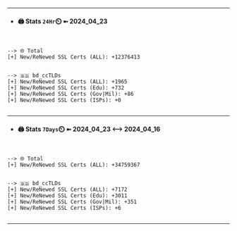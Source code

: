 

---
- #### 🖨️ **Stats** `24Hr`⏲️ ➼ 2024_04_23
```console


--> 🌐 Total
[+] New/ReNewed SSL Certs (ALL): +12376413


--> 🇧🇩 bd_ccTLDs
[+] New/ReNewed SSL Certs (ALL): +1965
[+] New/ReNewed SSL Certs (Edu): +732
[+] New/ReNewed SSL Certs (Gov|Mil): +86
[+] New/ReNewed SSL Certs (ISPs): +0


```

---
- #### 🖨️ **Stats** `7Days`⏲️ ➼ 2024_04_23 <--> 2024_04_16
```console


--> 🌐 Total
[+] New/ReNewed SSL Certs (ALL): +34759367


--> 🇧🇩 bd_ccTLDs
[+] New/ReNewed SSL Certs (ALL): +7172
[+] New/ReNewed SSL Certs (Edu): +3011
[+] New/ReNewed SSL Certs (Gov|Mil): +351
[+] New/ReNewed SSL Certs (ISPs): +6


```

---


